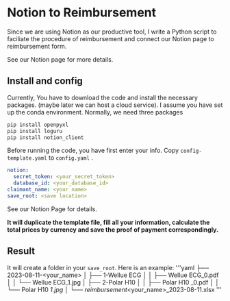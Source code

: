 # Notion to Reimbursement
Since we are using Notion as our productive tool, I write a Python script to faciliate the procedure of reimbursement and connect our Notion page to reimbursement form.

See our Notion page for more details.
##  Install and config
Currently, You have to download the code and install the necessary packages. (maybe later we can host a cloud service). I assume you have set up the conda environment. Normally, we need three packages

```bash
pip install openpyxl
pip install loguru
pip install notion_client
```

Before running the code, you have first enter your info. Copy `config-template.yaml` to `config.yaml` .

```yaml
notion:
  secret_token: <your_secret_token>
  database_id: <your_database_id>
claimant_name: <your name>
save_root: <save location>
```

See our Notion Page for details.

**It will duplicate the template file, fill all your information, calculate the total prices by currency and save the proof of payment correspondingly.**

## Result

It will create a folder in your `save_root`. Here is an example:
'''yaml
├── 2023-08-11-<your_name>
│   ├── 1-Wellue ECG
│   │   ├── Wellue ECG_0.pdf
│   │   └── Wellue ECG_1.jpg
│   ├── 2-Polar H10 
│   │   ├── Polar H10 _0.pdf
│   │   └── Polar H10 _1.jpg
│   └── reimbursement_<your_name>_2023-08-11.xlsx
'''

